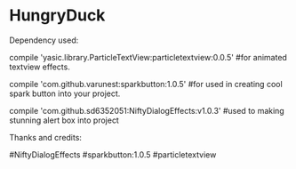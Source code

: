 # HungryDuck

Dependency used:

compile 'yasic.library.ParticleTextView:particletextview:0.0.5' #for animated textview effects.

compile 'com.github.varunest:sparkbutton:1.0.5' #for used in creating cool spark button into your project.

compile 'com.github.sd6352051:NiftyDialogEffects:v1.0.3' #used to making stunning alert box into project
   
  

Thanks and credits:

#NiftyDialogEffects
#sparkbutton:1.0.5
#particletextview

